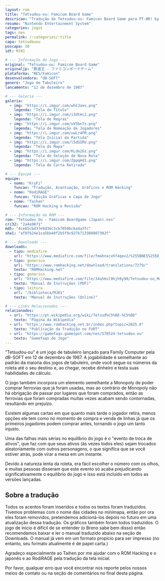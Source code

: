 ```yaml
---
layout: rom
title: "Tetsudou-ou: Famicom Board Game"
descricao: "Tradução de Tetsudou-ou: Famicon Board Game para PT-BR! by Simple Skans"
resumo: "Nintendo Entertainment System"
categories: jogos
tags: nes
permalink: /:categories/:title
capa: tetsudouou
poscapa: 30
idt: MJ01

# --- Informação do Jogo ---
original: "Tetsudou-ou: Famicom Board Game"
originaljp: "鉄道王 - ファミコンボードゲーム"
plataforma: "NES/Famicon"
desenvolvedora: "dB-SOFT"
genero: "Jogo de Tabuleiro"
lancamento: "12 de dezembro de 1987"

# --- Galeria ---
galeria:
  - img: "https://i.imgur.com/whCJanv.png"
    legenda: "Tela de Título"
  - img: "https://i.imgur.com/i3dtmc2.png"
    legenda: "Tela de Regras"
  - img: "https://i.imgur.com/uV5bn7z.png"
    legenda: "Tela de Nomeação de Jogadores"
  - img: "https://i.imgur.com/uwLr4FM.png"
    legenda: "Tela Inicial da Partida"
  - img: "https://i.imgur.com/l5dGIRV.png"
    legenda: "Tela do Mapa"
  - img: "https://i.imgur.com/KLde2Gs.png"
    legenda: "Tela de Seleção de Nova Rota"
  - img: "https://i.imgur.com/ZppqHd1.png"
    legenda: "Tela de Carta Retirada"

# --- Equipe ---
equipe:
  - nome: "KryFi"
    funcao: "Tradução, Acentuação, Gráficos e ROM Hacking"
  - nome: "RodiRAGE"
    funcao: "Edição Gráficas e Capa do Jogo"
  - nome: "Taihen"
    funcao: "ROM Hacking e Revisão"

# --- Informação da ROM ---
rom: "Tetsudou Ou - Famicom Boardgame (Japan).nes"
crc32: "2a4a9871"
md5: "4ce65cbd37e9d36c3cb7050bcba4a3fc"
sha1: "af8f624e1ca5bb40f2b5f9c927b713308807302f"

# --- Downloads ---
downloads:
  - tipo: mediafire
    url: "https://www.mediafire.com/file/fmahnxcxhf4qev2/%255BNES%255D_Tetsudou_Ou_PT-BR_v0.9.zip/file"
  - tipo: generico
    url: "https://www.romhacking.net/download/translations/7279/"
    texto: "ROMHacking.net"
  - tipo: generico
    url: "https://www.mediafire.com/file/34a56sl9hjh9y90/Tetsudou-ou_Manual.pdf/file"
    texto: "Manual de Instruções (PDF)"
  - tipo: leitura
    url: "/biblioteca/MJ01"
    texto: "Manual de Instruções (Online)"

# --- Links Relacionados ---
relacionados:
  - url: "https://pt.wikipedia.org/wiki/Tetsud%C5%8D-%C5%8D"
    texto: "Página da Wikipédia"
  - url: "https://www.romhacking.net.br/index.php?topic=2825.0"
    texto: "Publicação da Tradução no FURT"
  - url: "https://gamefaqs.gamespot.com/nes/578524-tetsudou-ou"
    texto: "Gamefaqs do Jogo"
---
```


"Tetsudou-ou" é um jogo de tabuleiro lançado para Family Computer pela dB-SOFT em 12 de dezembro de 1987. A jogabilidade
é semelhante ao padrão da maioria dos jogos de tabuleiro, onde você segue os números da roleta até o seu destino e, ao
chegar, recebe dinheiro e testa suas habilidades de cálculo.

O jogo também incorpora um elemento semelhante a Monopoly de poder comprar ferrovias que já foram usadas, mas ao
contrário de Monopoly não há obrigação de passar por lugares que foram comprados, então as ferrovias que foram compradas
muitas vezes acabam sendo contornadas, resultando em prejuízo.

Existem algumas cartas em que quanto mais tarde o jogador retira, menos opções ele tem como no momento de compra e venda
de linhas já que os primeiros jogadores podem comprar antes, tornando o jogo um tanto injusto.

Uma das falhas mais sérias no equilíbrio do jogo é o "evento de troca de ativos", que faz com que seus ativos (às vezes
todos eles) sejam trocados aleatoriamente com outros personagens, o que significa que se você estiver atrás, pode virar
a mesa em um instante.

Devido à natureza lenta da roleta, era fácil escolher o número com os olhos, e muitas pessoas disseram que este evento
só acaba prejudicando significativamente o equilíbrio do jogo e isso está incluído em todos as versões lançadas.

## Sobre a tradução

Todos os acentos foram inseridos e todos os textos foram traduzidos. Tivemos problemas com o nome das cidades no
minimapa, então por ora eles foram removidos, pretendemos adicioná-los depois no futuro em uma atualização dessa
tradução. Os gráficos também foram todos traduzidos. O jogo de início é difícil de se entender (o Breno sabe bem disso)
então recomendamos baixar e ler o manual traduzido abaixo na seção de Downloads. O manual já vem em um formato propício
para ser impresso (no entanto, seu formato atualmente é de papel carta.)

Agradeço especialmente ao Taihen por me ajudar com o ROM Hacking e o japonês e ao RodiRAGE pela tradução da tela
inicial.

Por favor, qualquer erro que você encontrar nos reporte pelos nossos meios de contato ou na seção de comentários no
final desta página.
